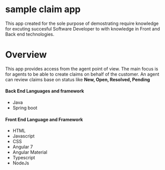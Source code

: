 # sample claim app
This app created for the sole purpose of demostrating require knowledge for excuting succesful Software Developer to with knowledge in Front and Back end technologies.

# Overview
 This app provides access from the agent point of view. The main focus is for agents to be able to create claims on behalf of the customer. An agent can review claims base on status like **New, Open, Resolved, Pending**

#### Back End Languages and framework
- Java
- Spring boot
#### Front End Language and Framework
- HTML
- Javascript
- CSS
- Angular 7
- Angular Material
- Typescript
- NodeJs
